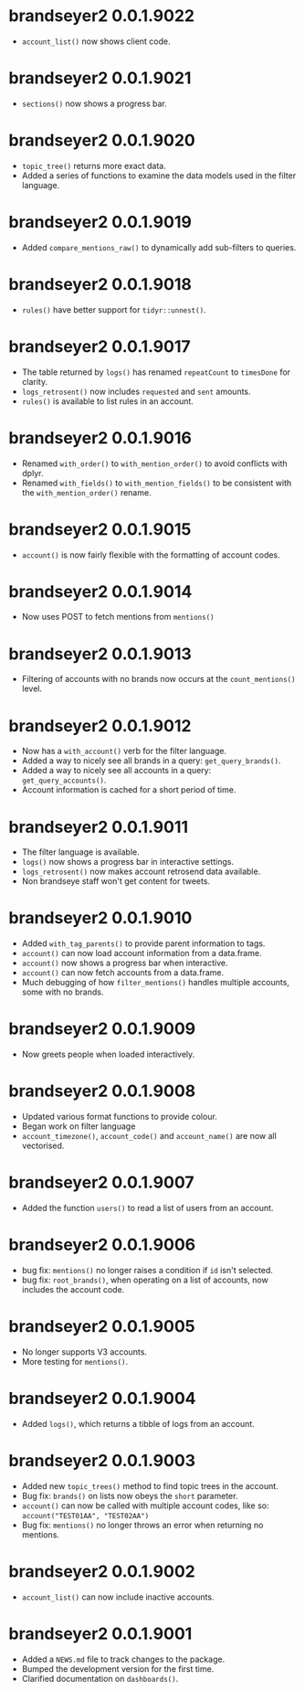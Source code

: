 # brandseyer2 0.0.1.9022

*  `account_list()` now shows client code.

# brandseyer2 0.0.1.9021

* `sections()` now shows a progress bar.

# brandseyer2 0.0.1.9020

* `topic_tree()` returns more exact data.
* Added a series of functions to examine the data models used in the filter language.

# brandseyer2 0.0.1.9019

* Added `compare_mentions_raw()` to dynamically add sub-filters to queries.

# brandseyer2 0.0.1.9018

* `rules()` have better support for `tidyr::unnest()`. 

# brandseyer2 0.0.1.9017

* The table returned by `logs()` has renamed `repeatCount` to `timesDone` for clarity.
* `logs_retrosent()` now includes `requested` and `sent` amounts.
* `rules()` is available to list rules in an account.

# brandseyer2 0.0.1.9016

* Renamed `with_order()` to `with_mention_order()` to avoid conflicts with dplyr.
* Renamed `with_fields()` to `with_mention_fields()` to be consistent with the `with_mention_order()`
  rename.

# brandseyer2 0.0.1.9015

* `account()` is now fairly flexible with the formatting of account codes.

# brandseyer2 0.0.1.9014

* Now uses POST to fetch mentions from `mentions()`

# brandseyer2 0.0.1.9013

* Filtering of accounts with no brands now occurs at the `count_mentions()` level.

# brandseyer2 0.0.1.9012

* Now has a `with_account()` verb for the filter language.
* Added a way to nicely see all brands in a query: `get_query_brands()`.
* Added a way to nicely see all accounts in a query: `get_query_accounts()`.
* Account information is cached for a short period of time.

# brandseyer2 0.0.1.9011

* The filter language is available.
* `logs()` now shows a progress bar in interactive settings.
* `logs_retrosent()` now makes account retrosend data available.
* Non brandseye staff won't get content for tweets.

# brandseyer2 0.0.1.9010

* Added `with_tag_parents()` to provide parent information to tags.
* `account()` can now load account information from a data.frame.
* `account()` now shows a progress bar when interactive. 
* `account()` can now fetch accounts from a data.frame. 
* Much debugging of how `filter_mentions()` handles multiple 
  accounts, some with no brands.

# brandseyer2 0.0.1.9009

* Now greets people when loaded interactively.

# brandseyer2 0.0.1.9008

* Updated various format functions to provide colour. 
* Began work on filter language
* `account_timezone()`, `account_code()` and `account_name()` are now all vectorised.

# brandseyer2 0.0.1.9007

* Added the function `users()` to read a list of users from an account.

# brandseyer2 0.0.1.9006

* bug fix: `mentions()` no longer raises a condition if `id` isn't selected.
* bug fix: `root_brands()`, when operating on a list of accounts, now includes the account code.

# brandseyer2 0.0.1.9005

* No longer supports V3 accounts.
* More testing for `mentions()`.

# brandseyer2 0.0.1.9004

* Added `logs()`, which returns a tibble of logs from an account.

# brandseyer2 0.0.1.9003

* Added new `topic_trees()` method to find topic trees in the account.
* Bug fix: `brands()` on lists now obeys the `short` parameter.
* `account()` can now be called with multiple account codes, like so: 
  ``` account("TEST01AA", "TEST02AA") ```
* Bug fix: `mentions()` no longer throws an error when returning no mentions.

# brandseyer2 0.0.1.9002

* `account_list()` can now include inactive accounts.

# brandseyer2 0.0.1.9001

* Added a `NEWS.md` file to track changes to the package.
* Bumped the development version for the first time.
* Clarified documentation on `dashboards()`.
